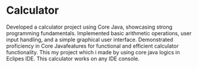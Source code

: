 # Calculator
Developed a calculator project using Core Java, showcasing strong programming fundamentals. Implemented basic arithmetic operations, user input handling, and a simple graphical user interface. Demonstrated proficiency in Core Javafeatures for functional and efficient calculator functionality.
This my project which i made by using core java logics in Eclipes IDE.
This calculator works on any IDE console.
